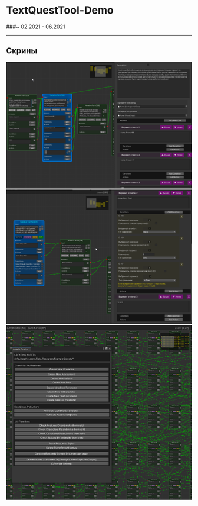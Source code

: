 # TextQuestTool-Demo

###~ 02.2021 - 06.2021
____
## Скрины
![Скрин 1](https://github.com/sergezhu/TextQuestTool/blob/master/readme/pic1.png "Скрин 1")
![Скрин 2](https://github.com/sergezhu/TextQuestTool/blob/master/readme/pic2.png "Скрин 2")
![Скрин 3](https://github.com/sergezhu/TextQuestTool/blob/master/readme/pic3.png "Скрин 3")
